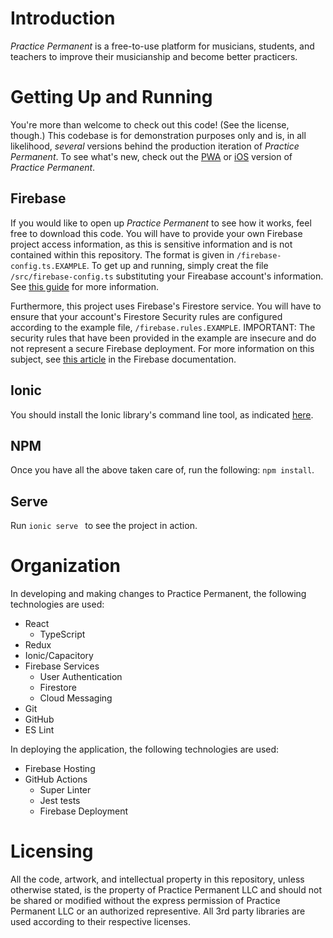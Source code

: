 # Introduction

*Practice Permanent* is a free-to-use platform for musicians, students, and teachers to improve their musicianship and become better practicers.

# Getting Up and Running
You're more than welcome to check out this code! (See the license, though.) This codebase is for demonstration purposes only and is, in all likelihood, *several* versions behind the production iteration of *Practice Permanent*. To see what's new, check out the [PWA](http://practicepermanent.com) or [iOS](https://apps.apple.com/us/app/practice-permanent/id1564503688) version of *Practice Permanent*.

## Firebase
If you would like to open up *Practice Permanent* to see how it works, feel free to download this code. You will have to provide your own Firebase project access information, as this is sensitive information and is not contained within this repository. The format is given in ```/firebase-config.ts.EXAMPLE```. To get up and running, simply creat the file ```/src/firebase-config.ts``` substituting your Fireabase account's information. See [this guide](https://firebase.google.com/docs/web/setup) for more information.

Furthermore, this project uses Firebase's Firestore service. You will have to ensure that your account's Firestore Security rules are configured according to the example file, ```/firebase.rules.EXAMPLE```. IMPORTANT: The security rules that have been provided in the example are insecure and do not represent a secure Firebase deployment. For more information on this subject, see [this article](https://firebase.google.com/docs/rules/rules-language) in the Firebase documentation.

## Ionic

You should install the Ionic library's command line tool, as indicated [here](https://ionicframework.com/docs/cli).

## NPM

Once you have all the above taken care of, run the following: ``` npm install ```.

## Serve

Run ```ionic serve ``` to see the project in action.



# Organization

In developing and making changes to Practice Permanent, the following technologies are used:

* React 
    * TypeScript
* Redux
* Ionic/Capacitory
* Firebase Services
    * User Authentication
    * Firestore
    * Cloud Messaging
* Git
* GitHub
* ES Lint

In deploying the application, the following technologies are used:

* Firebase Hosting
* GitHub Actions
    * Super Linter
    * Jest tests
    * Firebase Deployment

# Licensing

All the code, artwork, and intellectual property in this repository, unless otherwise stated, is the property of Practice Permanent LLC and should not be shared or modified without the express permission of Practice Permanent LLC or an authorized representive. All 3rd party libraries are used according to their respective licenses.